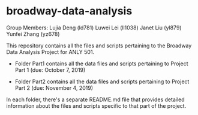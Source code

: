 # broadway-data-analysis

Group Members: 
	Lujia Deng (ld781)
	Luwei Lei (ll1038) 
	Janet Liu (yl879) 
	Yunfei Zhang (yz678)


This repository contains all the files and scripts pertaining to the Broadway Data Analysis Project for ANLY 501.

-	Folder Part1 contains all the data files and scripts pertaining to Project Part 1 (due: October 7, 2019)

-	Folder Part2 contains all the data files and scripts pertaining to Project Part 2 (due: November 4, 2019)

In each folder, there's a separate README.md file that provides detailed information about the files and scripts specific to that part of the project. 
